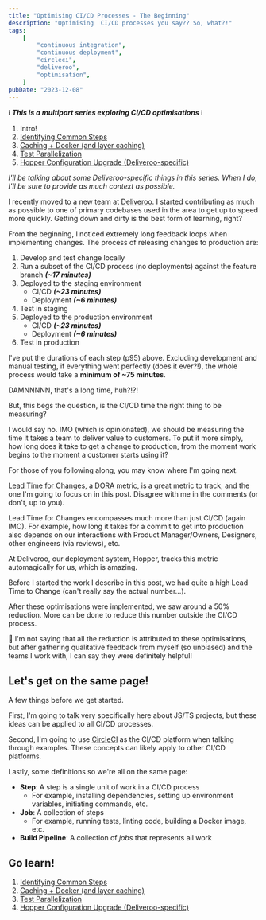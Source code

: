 ```yaml
---
title: "Optimising CI/CD Processes - The Beginning"
description: "Optimising  CI/CD processes you say?? So, what?!"
tags:
    [
        "continuous integration",
        "continuous deployment",
        "circleci",
        "deliveroo",
        "optimisation",
    ]
pubDate: "2023-12-08"
---
```


ℹ️ **_This is a multipart series exploring CI/CD optimisations_** ℹ️

1. Intro!
2. [Identifying Common Steps](./optimising-ci-cd-identifying-common-steps.md)
3. [Caching + Docker (and layer caching)](./optimising-ci-cd-caching.md)
4. [Test Parallelization](./optimising-ci-cd-test-parallelization.md)
5. [Hopper Configuration Upgrade (Deliveroo-specific)](./optimising-ci-cd-hopper-upgrades.md)

_I'll be talking about some Deliveroo-specific things in this series. When I do, I'll be sure to provide as much context
as possible._

I recently moved to a new team at [Deliveroo](https://deliveroo.co.uk). I started contributing as much as possible to
one of primary codebases used in the area to get up to speed more quickly. Getting down and dirty is the best form of
learning, right?

From the beginning, I noticed extremely long feedback loops when implementing changes. The process of releasing changes
to production are:

1. Develop and test change locally
2. Run a subset of the CI/CD process (no deployments) against the feature branch **_(~17 minutes)_**
3. Deployed to the staging environment
    - CI/CD **_(~23 minutes)_**
    - Deployment **_(~6 minutes)_**
4. Test in staging
5. Deployed to the production environment
    - CI/CD **_(~23 minutes)_**
    - Deployment **_(~6 minutes)_**
6. Test in production

I've put the durations of each step (p95) above. Excluding development and manual testing, if everything went perfectly
(does it ever?!), the whole process would take a **minimum of ~75 minutes**.

DAMNNNNN, that's a long time, huh?!?!

But, this begs the question, is the CI/CD time the right thing to be measuring?

I would say no. IMO (which is opinionated), we should be measuring the time it takes a team to deliver value to customers.
To put it more simply, how long does it take to get a change to production, from the moment work begins to
the moment a customer starts using it?

For those of you following along, you may know where I'm going next.

[Lead Time for Changes](https://cloud.google.com/blog/products/devops-sre/using-the-four-keys-to-measure-your-devops-performance),
a [DORA](https://dora.dev/) metric, is a great metric to track, and the one I'm going to focus on in this post. Disagree
with me in the comments (or don't, up to you).

Lead Time for Changes encompasses much more than just CI/CD (again IMO). For example, how long it takes for a commit to
get into production also depends on our interactions with Product Manager/Owners, Designers, other engineers (via
reviews), etc.

At Deliveroo, our deployment system, Hopper, tracks this metric automagically for us, which is amazing.

Before I started the work I describe in this post, we had quite a high Lead Time to Change (can't really say the actual
number...).

After these optimisations were implemented, we saw around a 50% reduction. More can be done to reduce this number outside
the CI/CD process.

🚨 I'm not saying that all the reduction is attributed to these optimisations, but after gathering qualitative
feedback from myself (so unbiased) and the teams I work with, I can say they were definitely helpful!

## Let's get on the same page!

A few things before we get started.

First, I'm going to talk very specifically here about JS/TS projects, but these ideas can be applied to all CI/CD
processes.

Second, I'm going to use [CircleCI](https://circleci.com/) as the CI/CD platform when talking through examples. These
concepts can likely apply to other CI/CD platforms.

Lastly, some definitions so we're all on the same page:

-   **Step**: A step is a single unit of work in a CI/CD process
    -   For example, installing dependencies, setting up environment variables, initiating commands, etc.
-   **Job**: A collection of steps
    -   For example, running tests, linting code, building a Docker image, etc.
-   **Build Pipeline**: A collection of _jobs_ that represents all work

## Go learn!

1. [Identifying Common Steps](./optimising-ci-cd-identifying-common-steps.md)
2. [Caching + Docker (and layer caching)](./optimising-ci-cd-caching.md)
3. [Test Parallelization](./optimising-ci-cd-test-parallelization.md)
4. [Hopper Configuration Upgrade (Deliveroo-specific)](./optimising-ci-cd-hopper-upgrades.md)
